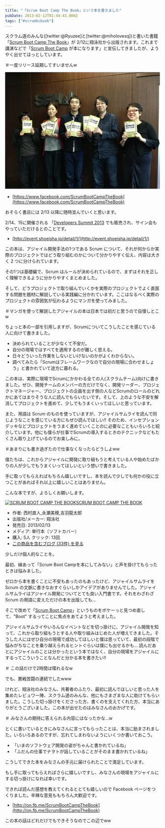 ```yaml
---
title: "「Scrum Boot Camp The Book」という本を書きました"
pubDate: 2013-02-12T01:44:43.000Z
tags: ["#scrumbcbook"]
---
```


スクラム道のみんな([twitter:@Ryuzee]と[twitter:@miholovesq])と書いた書籍「[Scrum Boot Camp The Book](http://bit.ly/scrumbcbook)」が 2/12に翔泳社から出版されます。これまで講演などで「[Scrum Boot Camp](http://www.taoofscrum.org/contents/post/category/scrum-boot-camp) が本になります」と宣伝してきましたが、ようやく出せてほっとしています。

＃一度リリース延期してすいませんw

![f:id:nawoto:20130211031957j:image:w360](/images/backtrace/2013/02/12/20130211031957.webp)

- [https://www.facebook.com/ScrumBootCampTheBook](https://www.facebook.com/ScrumBootCampTheBook)

おそらく書店には 2/13 以降に随時並んでいくと思います。

2/14、15に開催される 「[Developers Summit 2013](http://event.shoeisha.jp/detail/1/) でも販売され、サイン会もやっていただけるとのことです。

- [http://event.shoeisha.jp/detail/1/](http://event.shoeisha.jp/detail/1/)

この本は、アジャイル開発手法の1つである Scrum について、それが何からか実際のプロジェクトではどう取り組むのかについて分かりやすく伝え、内容は大きく 2 つに分けられています。

その1つは基礎編で、Scrum はルールが決められているので、まずはそれを正しく理解できるように分かりやすくまとめました。

そして、どうプロジェクトで取り組んでいくかを実際のプロジェクトでよく直面する問題を題材に解説している実践編に分かれています。ここはなるべく実際のプロジェクトの雰囲気が伝わるようにマンガを使ってみました。

＃マンガを使って解説したアジャイルの本は日本では初だと思うので自慢しとこw

ちょっと本の一部を引用しますが、Scrumについてこうしたことを感じている人に向けて書きました。

- 決められていることが少なくて不安だ。
- 自分の現場ではすべてを適用するのが難しく思える。
- 日々どういった作業をしないといけないのかがよくわからない。
- 調べてみたら「Scrumはフレームワークなので自分の現場に合わせましょう」と書かれていて途方に暮れる。

この本は、実際に現場でScrumにかかわる全ての人(スクラムチーム)向けに書きました。ぜひ、開発チームのメンバーの方だけでなく、開発リーダー、プロジェクトマネージャー、プロジェクトの企画を出す側の人などScrumのロールのどれかにあてはまりそうな人に読んでもらいたいです。そして、上のような不安を解消してプロジェクトを進めて、少しでもうまくいってほしいと思っています。

また、用語は Scrum のものを使っていますが、アジャイルサムライを読んで同じようなことを感じている方にもぜひ読んでほしい!! そのため、インセプションデッキなどプロジェクトをうまく進めていくことのに必要なこともいろいろと紹介しています。他にも僕らが仕事でScrumの導入するときのテクニックなどもたくさん取り上げているのでお楽しみに。

＃あまりにも書き過ぎたので仕事なくなったらどうしよww

僕たちは、これからアジャイルに開発に取り組もうと考えている人や始めたばかりの人が少しでもうまくいってほしいという想いで書きました。

手に取ってもらえればもちろん嬉しいですし、本を読んで少しでも何かの役に立つことがあればそれ以上に嬉しいことはありません。

こんな本ですが、よろしくお願いします。

[![SCRUM BOOT CAMP THE BOOK](https://images-fe.ssl-images-amazon.com/images/I/51q3GMM3rjL._SL160_.jpg)](http://www.amazon.co.jp/exec/obidos/ASIN/4798129712/nawoto07-22/)[SCRUM BOOT CAMP THE BOOK](http://www.amazon.co.jp/exec/obidos/ASIN/4798129712/nawoto07-22/)

- 作者: 西村直人,永瀬美穂,吉羽龍太郎
- 出版社/メーカー: 翔泳社
- 発売日: 2013/02/13
- メディア: 単行本（ソフトカバー）
- 購入: 5人 クリック: 13回
- [この商品を含むブログ (33件) を見る](http://d.hatena.ne.jp/asin/4798129712/nawoto07-22)

少しだけ個人的なことを。

最初、縁あって「Scrum Boot Campを本にしてみない」と声を掛けてもらったときは悩みました。

ゼロから本を書くことに不安もあったのもあったけど、アジャイルサムライを Scrum の文脈に書きなおすぐらいしかアイデアがありませんでした。アジャイルサムライはアジャイル開発についてとても良い入門書です。それをわざわざ Scrum の用語に変えただけの本を出版しても...

そこで改めて「[Scrum Boot Camp](http://www.taoofscrum.org/contents/post/category/scrum-boot-camp)」というものをボケーっと見つめ直して、"Boot" するってことに焦点をあてようと考えました。

アジャイルサムライやいろんなイベントなどを切っ掛けに、アジャイル開発を知って、これから取り組もうとする人や取り組みはじめた人が増えてきました。そうした人にはぜひ自分の現場で成功してほしいと僕は思っていて、最初の段階で悩みがちなことを乗り越えられるヒントぐらいは僕にも出せるかも... 読んだあとにアジャイルのことは分かったという本ではなく、自分の現場をアジャイルにするってこういうことなんだと分かる本を書きたい!!

＃ この話だけで2時間は喋れるなw

でも、悪戦苦闘の連続でしたwww

けれど、翔泳社のみなさん、共著者のふたり、最初に読んでほしいと思った人を集めたレビュワー陣、スクラム道のみんな、他にもさまざまな人に助けてもらいました。こうした切っ掛けをくださった方、書くのを支えてくれた方、本当にありがとうございました。この本が出せたのはみなさんのおかげです。

＃ みなさんの期待に答えられる内容にはなったかな...w

とくに書いているときにみなさんに言ってもらったことは、本当に励まされました。いろいろあるのですが、忘れてしまわないようにいくつか書いておこう。

- 「いまのソフトウェア開発の姿がちゃんと書かれているね」
- 「ふだんの仕事でナヲトが話していることがそのまま書かれているね」

こうしてできた本をみなさんの手元に届けられたことで満足しています。

もし手に取ってもらえればさらに嬉しいですし、みなさんの現場をアジャイルにする切っ掛けになれば幸いです。

できれば読んだ感想を教えてくれるととても嬉しいので Facebook ページをつくりました。辛辣な意見ももちろん大歓迎です。

- [http://on.fb.me/ScrumBootCampTheBook](http://on.fb.me/ScrumBootCampTheBook)

この本の話はどれだけでもできそうなのでこの辺でww